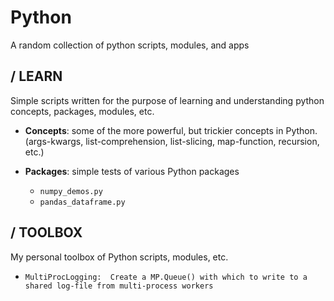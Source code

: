 Python
=========

A random collection of python scripts, modules, and apps

/ LEARN
---------
Simple scripts written for the purpose of learning and understanding python concepts, packages, modules, etc.

* **Concepts**: some of the more powerful, but trickier concepts in Python.
    (args-kwargs, list-comprehension, list-slicing, map-function, recursion, etc.)
  
* **Packages**: simple tests of various Python packages
  - ``numpy_demos.py``
  - ``pandas_dataframe.py``
  
/ TOOLBOX
---------
My personal toolbox of Python scripts, modules, etc.
  - ``MultiProcLogging:  Create a MP.Queue() with which to write to a shared log-file from multi-process workers``
